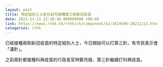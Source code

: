 ```yaml
---
layout: post
title: 特定組別人士即日起可接種第三劑新冠疫苗
date: 2021-11-11 22:38:48.000000000 +08:00
link: https://news.rthk.hk/rthk/ch/component/k2/1619396-20211111.htm
categories: rthk
---
```


已經接種兩劑新冠疫苗的特定組別人士，今日開始可以打第三針。有市民表示會「溝針」。

之前兩針都接種科興疫苗的行政長官林鄭月娥，第三針繼續打科興疫苗。
